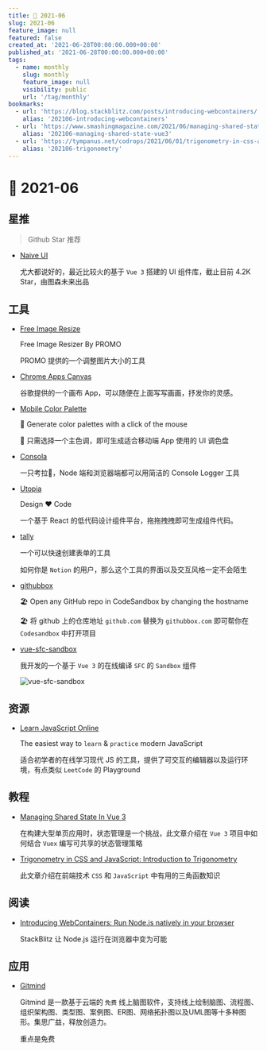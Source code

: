 ```yaml
---
title: 📖 2021-06
slug: 2021-06
feature_image: null
featured: false
created_at: '2021-06-28T00:00:00.000+00:00'
published_at: '2021-06-28T00:00:00.000+00:00'
tags:
  - name: monthly
    slug: monthly
    feature_image: null
    visibility: public
    url: '/tag/monthly'
bookmarks:
  - url: 'https://blog.stackblitz.com/posts/introducing-webcontainers/'
    alias: '202106-introducing-webcontainers'
  - url: 'https://www.smashingmagazine.com/2021/06/managing-shared-state-vue3/'
    alias: '202106-managing-shared-state-vue3'
  - url: 'https://tympanus.net/codrops/2021/06/01/trigonometry-in-css-and-javascript-introduction-to-trigonometry/'
    alias: '202106-trigonometry'
---
```


# 📖 2021-06

## 星推

> Github Star 推荐

- [Naive UI](https://github.com/TuSimple/naive-ui)

  尤大都说好的，最近比较火的基于 `Vue 3` 搭建的 UI 组件库，截止目前 4.2K Star，由图森未来出品

  <ImageHub filename="202106_naive-ui.png" />

## 工具

- [Free Image Resize](https://promo.com/tools/image-resizer)

  Free Image Resizer By PROMO

  PROMO 提供的一个调整图片大小的工具

- [Chrome Apps Canvas](https://canvas.apps.chrome/)

  谷歌提供的一个画布 App，可以随便在上面写写画画，抒发你的灵感。

  <ImageHub filename="202106_canvas-chrome.png" />

- [Mobile Color Palette](https://mobilepalette.colorion.co)

  🎨 Generate color palettes with a click of the mouse

  🎨 只需选择一个主色调，即可生成适合移动端 App 使用的 UI 调色盘

- [Consola](https://github.com/unjs/consola)

  一只考拉🐨，Node 端和浏览器端都可以用简洁的 Console Logger 工具

  <ImageHub filename="202106_consola.svg" />

- [Utopia](https://github.com/concrete-utopia/utopia)

  Design ❤️ Code

  一个基于 React 的低代码设计组件平台，拖拖拽拽即可生成组件代码。

- [tally](https://tally.so/)

  一个可以快速创建表单的工具

  如何你是 `Notion` 的用户，那么这个工具的界面以及交互风格一定不会陌生

- [githubbox](https://github.com/dferber90/githubbox)

  🏖 Open any GitHub repo in CodeSandbox by changing the hostname

  🏖 将 github 上的仓库地址 `github.com` 替换为 `githubbox.com` 即可帮你在 `Codesandbox` 中打开项目

- [vue-sfc-sandbox](https://github.com/xiaoluoboding/vue-sfc-sandbox)

  我开发的一个基于 `Vue 3` 的在线编译 `SFC` 的 `Sandbox` 组件
  
  ![vue-sfc-sandbox](https://cdn.jsdelivr.net/gh/xiaoluoboding/vue-sfc-sandbox/preview.gif)

## 资源

- [Learn JavaScript Online](https://learnjavascript.online/)

  The easiest way to `learn`  & `practice` modern JavaScript

  适合初学者的在线学习现代 JS 的工具，提供了可交互的编辑器以及运行环境，有点类似 `LeetCode` 的 Playground

  <ImageHub filename="202106_learn-js.gif" />

## 教程

- [Managing Shared State In Vue 3](https://www.smashingmagazine.com/2021/06/managing-shared-state-vue3/)

  在构建大型单页应用时，状态管理是一个挑战，此文章介绍在 `Vue 3` 项目中如何结合 `Vuex` 编写可共享的状态管理策略
  
  <Bookmark alias="202106-managing-shared-state-vue3" size="small" />

- [Trigonometry in CSS and JavaScript: Introduction to Trigonometry](https://tympanus.net/codrops/2021/06/01/trigonometry-in-css-and-javascript-introduction-to-trigonometry/)

  此文章介绍在前端技术 `CSS` 和 `JavaScript` 中有用的三角函数知识

  <Bookmark alias="202106-trigonometry" size="small" />
  
## 阅读

- [Introducing WebContainers: Run Node.js natively in your browser](https://blog.stackblitz.com/posts/introducing-webcontainers/)

  StackBlitz 让 Node.js 运行在浏览器中变为可能

  <Bookmark alias="202106-introducing-webcontainers" size="small" />

## 应用

- [Gitmind](https://gitmind.com)

  Gitmind 是一款基于云端的 `免费` 线上脑图软件，支持线上绘制脑图、流程图、组织架构图、类型图、案例图、ER图、网络拓扑图以及UML图等十多种图形。集思广益，释放创造力。

  重点是免费
